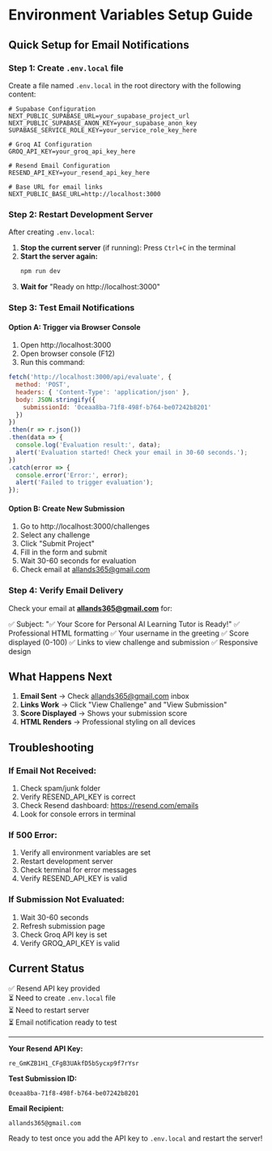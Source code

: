 # Environment Variables Setup Guide

## Quick Setup for Email Notifications

### Step 1: Create `.env.local` file

Create a file named `.env.local` in the root directory with the following content:

```env
# Supabase Configuration
NEXT_PUBLIC_SUPABASE_URL=your_supabase_project_url
NEXT_PUBLIC_SUPABASE_ANON_KEY=your_supabase_anon_key
SUPABASE_SERVICE_ROLE_KEY=your_service_role_key_here

# Groq AI Configuration
GROQ_API_KEY=your_groq_api_key_here

# Resend Email Configuration
RESEND_API_KEY=your_resend_api_key_here

# Base URL for email links
NEXT_PUBLIC_BASE_URL=http://localhost:3000
```

### Step 2: Restart Development Server

After creating `.env.local`:

1. **Stop the current server** (if running): Press `Ctrl+C` in the terminal
2. **Start the server again:**
   ```bash
   npm run dev
   ```
3. **Wait for** "Ready on http://localhost:3000"

### Step 3: Test Email Notifications

#### Option A: Trigger via Browser Console

1. Open http://localhost:3000
2. Open browser console (F12)
3. Run this command:

```javascript
fetch('http://localhost:3000/api/evaluate', {
  method: 'POST',
  headers: { 'Content-Type': 'application/json' },
  body: JSON.stringify({ 
    submissionId: '0ceaa8ba-71f8-498f-b764-be07242b8201' 
  })
})
.then(r => r.json())
.then(data => {
  console.log('Evaluation result:', data);
  alert('Evaluation started! Check your email in 30-60 seconds.');
})
.catch(error => {
  console.error('Error:', error);
  alert('Failed to trigger evaluation');
});
```

#### Option B: Create New Submission

1. Go to http://localhost:3000/challenges
2. Select any challenge
3. Click "Submit Project"
4. Fill in the form and submit
5. Wait 30-60 seconds for evaluation
6. Check email at allands365@gmail.com

### Step 4: Verify Email Delivery

Check your email at **allands365@gmail.com** for:

✅ Subject: "✅ Your Score for Personal AI Learning Tutor is Ready!"
✅ Professional HTML formatting
✅ Your username in the greeting
✅ Score displayed (0-100)
✅ Links to view challenge and submission
✅ Responsive design

## What Happens Next

1. **Email Sent** → Check allands365@gmail.com inbox
2. **Links Work** → Click "View Challenge" and "View Submission"
3. **Score Displayed** → Shows your submission score
4. **HTML Renders** → Professional styling on all devices

## Troubleshooting

### If Email Not Received:
1. Check spam/junk folder
2. Verify RESEND_API_KEY is correct
3. Check Resend dashboard: https://resend.com/emails
4. Look for console errors in terminal

### If 500 Error:
1. Verify all environment variables are set
2. Restart development server
3. Check terminal for error messages
4. Verify RESEND_API_KEY is valid

### If Submission Not Evaluated:
1. Wait 30-60 seconds
2. Refresh submission page
3. Check Groq API key is set
4. Verify GROQ_API_KEY is valid

## Current Status

✅ Resend API key provided  
⏳ Need to create `.env.local` file  
⏳ Need to restart server  
⏳ Email notification ready to test  

---

**Your Resend API Key:**
```
re_GmKZB1H1_CFgB3UAkfD5bSycxp9f7rYsr
```

**Test Submission ID:**
```
0ceaa8ba-71f8-498f-b764-be07242b8201
```

**Email Recipient:**
```
allands365@gmail.com
```

Ready to test once you add the API key to `.env.local` and restart the server!
